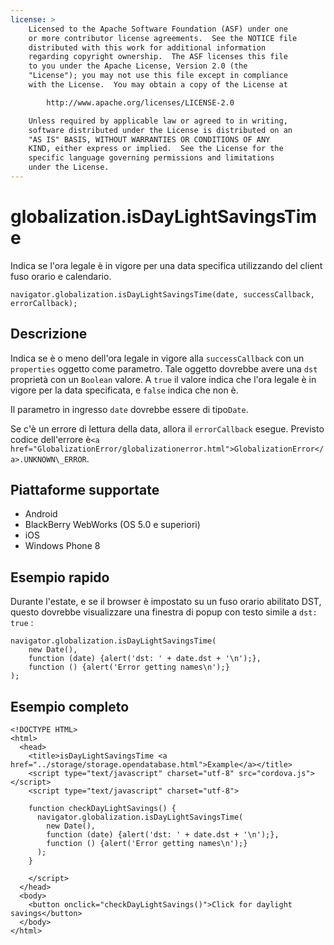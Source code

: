 ```yaml
---
license: >
    Licensed to the Apache Software Foundation (ASF) under one
    or more contributor license agreements.  See the NOTICE file
    distributed with this work for additional information
    regarding copyright ownership.  The ASF licenses this file
    to you under the Apache License, Version 2.0 (the
    "License"); you may not use this file except in compliance
    with the License.  You may obtain a copy of the License at

        http://www.apache.org/licenses/LICENSE-2.0

    Unless required by applicable law or agreed to in writing,
    software distributed under the License is distributed on an
    "AS IS" BASIS, WITHOUT WARRANTIES OR CONDITIONS OF ANY
    KIND, either express or implied.  See the License for the
    specific language governing permissions and limitations
    under the License.
---
```


# globalization.isDayLightSavingsTime

Indica se l'ora legale è in vigore per una data specifica utilizzando del client fuso orario e calendario.

    navigator.globalization.isDayLightSavingsTime(date, successCallback, errorCallback);
    

## Descrizione

Indica se è o meno dell'ora legale in vigore alla `successCallback` con un `properties` oggetto come parametro. Tale oggetto dovrebbe avere una `dst` proprietà con un `Boolean` valore. A `true` il valore indica che l'ora legale è in vigore per la data specificata, e `false` indica che non è.

Il parametro in ingresso `date` dovrebbe essere di tipo`Date`.

Se c'è un errore di lettura della data, allora il `errorCallback` esegue. Previsto codice dell'errore è`<a href="GlobalizationError/globalizationerror.html">GlobalizationError</a>.UNKNOWN\_ERROR`.

## Piattaforme supportate

*   Android
*   BlackBerry WebWorks (OS 5.0 e superiori)
*   iOS
*   Windows Phone 8

## Esempio rapido

Durante l'estate, e se il browser è impostato su un fuso orario abilitato DST, questo dovrebbe visualizzare una finestra di popup con testo simile a `dst: true` :

    navigator.globalization.isDayLightSavingsTime(
        new Date(),
        function (date) {alert('dst: ' + date.dst + '\n');},
        function () {alert('Error getting names\n');}
    );
    

## Esempio completo

    <!DOCTYPE HTML>
    <html>
      <head>
        <title>isDayLightSavingsTime <a href="../storage/storage.opendatabase.html">Example</a></title>
        <script type="text/javascript" charset="utf-8" src="cordova.js"></script>
        <script type="text/javascript" charset="utf-8">
    
        function checkDayLightSavings() {
          navigator.globalization.isDayLightSavingsTime(
            new Date(),
            function (date) {alert('dst: ' + date.dst + '\n');},
            function () {alert('Error getting names\n');}
          );
        }
    
        </script>
      </head>
      <body>
        <button onclick="checkDayLightSavings()">Click for daylight savings</button>
      </body>
    </html>